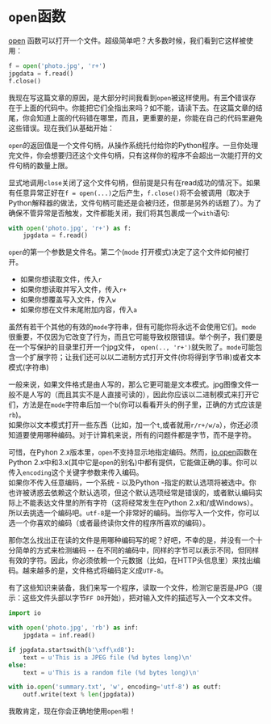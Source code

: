 # `open`函数

[open](http://docs.python.org/dev/library/functions.html#open) 函数可以打开一个文件。超级简单吧？大多数时候，我们看到它这样被使用：
```python
f = open('photo.jpg', 'r+')
jpgdata = f.read()
f.close()
```

我现在写这篇文章的原因，是大部分时间我看到```open```被这样使用。有**三个**错误存在于上面的代码中。你能把它们全指出来吗？如不能，请读下去。在这篇文章的结尾，你会知道上面的代码错在哪里，而且，更重要的是，你能在自己的代码里避免这些错误。现在我们从基础开始：

`open`的返回值是一个文件句柄，从操作系统托付给你的Python程序。一旦你处理完文件，你会想要归还这个文件句柄，只有这样你的程序不会超出一次能打开的文件句柄的数量上限。

显式地调用```close```关闭了这个文件句柄，但前提是只有在read成功的情况下。如果有任意异常正好在```f = open(...)```之后产生，```f.close()```将不会被调用（取决于Python解释器的做法，文件句柄可能还是会被归还，但那是另外的话题了）。为了确保不管异常是否触发，文件都能关闭，我们将其包裹成一个```with```语句:
```python
with open('photo.jpg', 'r+') as f:
    jpgdata = f.read()
```

```open```的第一个参数是文件名。第二个(```mode``` 打开模式)决定了这个文件如何被打开。

- 如果你想读取文件，传入```r```
- 如果你想读取并写入文件，传入```r+```
- 如果你想覆盖写入文件，传入```w```
- 如果你想在文件末尾附加内容，传入```a```

虽然有若干个其他的有效的```mode```字符串，但有可能你将永远不会使用它们。```mode```很重要，不仅因为它改变了行为，而且它可能导致权限错误。举个例子，我们要是在一个写保护的目录里打开一个jpg文件， ```open(.., 'r+')```就失败了。```mode```可能包含一个扩展字符；让我们还可以以二进制方式打开文件(你将得到字节串)或者文本模式(字符串)

一般来说，如果文件格式是由人写的，那么它更可能是文本模式。jpg图像文件一般不是人写的（而且其实不是人直接可读的），因此你应该以二进制模式来打开它们，方法是在```mode```字符串后加一个```b```(你可以看看开头的例子里，正确的方式应该是```rb```)。  
如果你以文本模式打开一些东西（比如，加一个```t```,或者就用```r/r+/w/a```），你还必须知道要使用哪种编码。对于计算机来说，所有的问题件都是字节，而不是字符。

可惜，在Pyhon 2.x版本里，```open```不支持显示地指定编码。然而，[io.open](http://docs.python.org/2/library/io.html#io.open)函数在Python 2.x中和3.x(其中它是```open```的别名)中都有提供，它能做正确的事。你可以传入```encoding```这个关键字参数来传入编码。  
如果你不传入任意编码，一个系统 - 以及Python -指定的默认选项将被选中。你也许被诱惑去依赖这个默认选项，但这个默认选项经常是错误的，或者默认编码实际上不能表达文件里的所有字符（这将经常发生在Python 2.x和/或Windows）。  
所以去挑选一个编码吧。```utf-8```是一个非常好的编码。当你写入一个文件，你可以选一个你喜欢的编码（或者最终读你文件的程序所喜欢的编码）。

那你怎么找出正在读的文件是用哪种编码写的呢？好吧，不幸的是，并没有一个十分简单的方式来检测编码 -- 在不同的编码中，同样的字节可以表示不同，但同样有效的字符。因此，你必须依赖一个元数据（比如，在HTTP头信息里）来找出编码。越来越多的是，文件格式将编码定义成```UTF-8```。


有了这些知识来装备，我们来写一个程序，读取一个文件，检测它是否是JPG（提示：这些文件头部以字节```FF D8```开始），把对输入文件的描述写入一个文本文件。
```python
import io

with open('photo.jpg', 'rb') as inf:
    jpgdata = inf.read()

if jpgdata.startswith(b'\xff\xd8'):
    text = u'This is a JPEG file (%d bytes long)\n'
else:
    text = u'This is a random file (%d bytes long)\n'

with io.open('summary.txt', 'w', encoding='utf-8') as outf:
    outf.write(text % len(jpgdata))
```
我敢肯定，现在你会正确地使用```open```啦！
